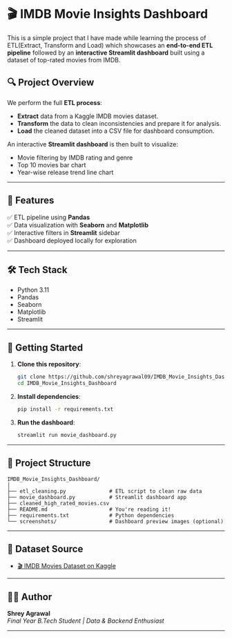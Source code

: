# 🎬 IMDB Movie Insights Dashboard

This is a simple project that I have made while learning the process of ETL(Extract, Transform and Load) which showcases an **end-to-end ETL pipeline** followed by an **interactive Streamlit dashboard** built using a dataset of top-rated movies from IMDB.

## 🔍 Project Overview

We perform the full **ETL process**:
- **Extract** data from a Kaggle IMDB movies dataset.
- **Transform** the data to clean inconsistencies and prepare it for analysis.
- **Load** the cleaned dataset into a CSV file for dashboard consumption.

An interactive **Streamlit dashboard** is then built to visualize:
- Movie filtering by IMDB rating and genre
- Top 10 movies bar chart
- Year-wise release trend line chart

---

## 📌 Features

✅ ETL pipeline using **Pandas**  
✅ Data visualization with **Seaborn** and **Matplotlib**  
✅ Interactive filters in **Streamlit** sidebar  
✅ Dashboard deployed locally for exploration  

---

## 🛠️ Tech Stack

- Python 3.11
- Pandas
- Seaborn
- Matplotlib
- Streamlit


---

## 🚀 Getting Started

1. **Clone this repository**:
   ```bash
   git clone https://github.com/shreyagrawal09/IMDB_Movie_Insights_Dashboard.git
   cd IMDB_Movie_Insights_Dashboard
   ```

2. **Install dependencies**:
   ```bash
   pip install -r requirements.txt
   ```

3. **Run the dashboard**:
   ```bash
   streamlit run movie_dashboard.py
   ```

---

## 📁 Project Structure

```
IMDB_Movie_Insights_Dashboard/
│
├── etl_cleaning.py              # ETL script to clean raw data
├── movie_dashboard.py           # Streamlit dashboard app
├── cleaned_high_rated_movies.csv
├── README.md                    # You're reading it!
├── requirements.txt             # Python dependencies
└── screenshots/                 # Dashboard preview images (optional)
```

---

## 📂 Dataset Source

- [🎬 IMDB Movies Dataset on Kaggle](https://www.kaggle.com/datasets/sanjeetsinghnaik/imdb-top-1000-movies)


---

## 👨‍💻 Author

**Shrey Agrawal**  
*Final Year B.Tech Student | Data & Backend Enthusiast*

---
